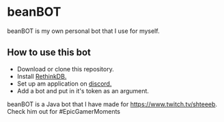 # beanBOT
beanBOT is my own personal bot that I use for myself.

## How to use this bot
- Download or clone this repository.
- Install [RethinkDB.](https://www.rethinkdb.com/docs/install/)
- Set up am application on [discord.](https://discordapp.com/developers/applications/)
- Add a bot and put in it's token as an argument.

beanBOT is a Java bot that I have made for https://www.twitch.tv/shteeeb. Check him out for #EpicGamerMoments
